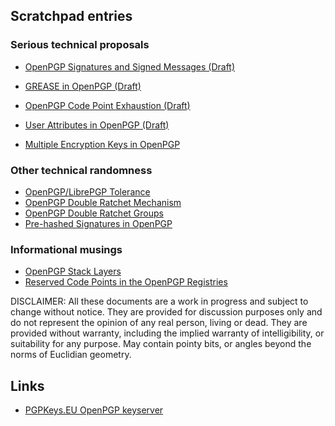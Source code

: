 Scratchpad entries
------------------

### Serious technical proposals

* [OpenPGP Signatures and Signed Messages (Draft)](https://andrewgdotcom.gitlab.io/openpgp-signatures)
* [GREASE in OpenPGP (Draft)](https://andrewgdotcom.gitlab.io/openpgp-grease)
* [OpenPGP Code Point Exhaustion (Draft)](https://andrewgdotcom.gitlab.io/openpgp-code-point-exhaustion)
* [User Attributes in OpenPGP (Draft)](https://andrewgdotcom.gitlab.io/openpgp-user-attributes)

* [Multiple Encryption Keys in OpenPGP](encryption.html)

### Other technical randomness

* [OpenPGP/LibrePGP Tolerance](tolerance.html)
* [OpenPGP Double Ratchet Mechanism](ratchet.html)
* [OpenPGP Double Ratchet Groups](ratchet-groups.html)
* [Pre-hashed Signatures in OpenPGP](prehash.html)

### Informational musings

* [OpenPGP Stack Layers](stack-layers.html)
* [Reserved Code Points in the OpenPGP Registries](reservations.html)

DISCLAIMER: All these documents are a work in progress and subject to change without notice.
They are provided for discussion purposes only and do not represent the opinion of any real person, living or dead.
They are provided without warranty, including the implied warranty of intelligibility, or suitability for any purpose.
May contain pointy bits, or angles beyond the norms of Euclidian geometry.

Links
-----

* [PGPKeys.EU OpenPGP keyserver](https://pgpkeys.eu/)
